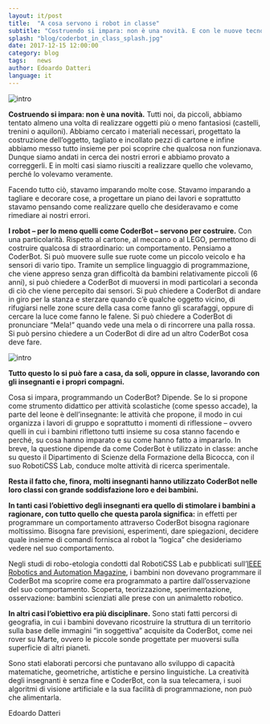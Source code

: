 ```yaml
---
layout: it/post
title:  "A cosa servono i robot in classe"
subtitle: "Costruendo si impara: non è una novità. E con le nuove tecnologie?"
splash: "blog/coderbot_in_class_splash.jpg"
date: 2017-12-15 12:00:00
category: blog
tags:   news
author: Edoardo Datteri
language: it
---
```

![intro]({{site.baseurl}}/img/blog/coderbot_in_class_1.jpg)

**Costruendo si impara: non è una novità.** Tutti noi, da piccoli, abbiamo tentato almeno una volta di
realizzare oggetti più o meno fantasiosi (castelli, trenini o aquiloni). Abbiamo cercato i materiali necessari,
progettato la costruzione dell’oggetto, tagliato e incollato pezzi di cartone e infine abbiamo messo tutto
insieme per poi scoprire che qualcosa non funzionava. Dunque siamo andati in cerca dei nostri errori e
abbiamo provato a correggerli. E in molti casi siamo riusciti a realizzare quello che volevamo, perché lo
volevamo veramente.

Facendo tutto ciò, stavamo imparando molte cose. Stavamo imparando a tagliare e decorare cose, a
progettare un piano dei lavori e soprattutto stavamo pensando come realizzare quello che desideravamo e
come rimediare ai nostri errori.

**I robot – per lo meno quelli come CoderBot – servono per costruire.** Con una particolarità. Rispetto al
cartone, al meccano o al LEGO, permettono di costruire qualcosa di straordinario: un comportamento.
Pensiamo a CoderBot. Si può muovere sulle sue ruote come un piccolo veicolo e ha sensori di vario tipo.
Tramite un semplice linguaggio di programmazione, che viene appreso senza gran difficoltà da bambini
relativamente piccoli (6 anni), si può chiedere a CoderBot di muoversi in modi particolari a seconda di ciò
che viene percepito dai sensori. Si può chiedere a CoderBot di andare in giro per la stanza e sterzare
quando c’è qualche oggetto vicino, di rifugiarsi nelle zone scure della casa come fanno gli scarafaggi,
oppure di cercare la luce come fanno le falene. Si può chiedere a CoderBot di pronunciare “Mela!” quando
vede una mela o di rincorrere una palla rossa. Si può persino chiedere a un CoderBot di dire ad un altro
CoderBot cosa deve fare.

![intro]({{site.baseurl}}/img/blog/coderbot_in_class_2.jpg)

**Tutto questo lo si può fare a casa, da soli, oppure in classe, lavorando con gli insegnanti e i propri compagni.**

Cosa si impara, programmando un CoderBot? Dipende. Se lo si propone come strumento didattico per
attività scolastiche (come spesso accade), la parte del leone è dell’insegnante: le attività che propone, il
modo in cui organizza i lavori di gruppo e soprattutto i momenti di riflessione – ovvero quelli in cui i
bambini riflettono tutti insieme su cosa stanno facendo e perché, su cosa hanno imparato e su come hanno
fatto a impararlo. In breve, la questione dipende da come CoderBot è utilizzato in classe: anche su questo il
Dipartimento di Scienze della Formazione della Bicocca, con il suo RobotiCSS Lab, conduce molte attività di
ricerca sperimentale.

**Resta il fatto che, finora, molti insegnanti hanno utilizzato CoderBot nelle loro classi con grande
soddisfazione loro e dei bambini.**

**In tanti casi l’obiettivo degli insegnanti era quello di stimolare i bambini a ragionare, con tutto quello che
questa parola significa:** in effetti per programmare un comportamento attraverso CoderBot bisogna
ragionare moltissimo. Bisogna fare previsioni, esperimenti, dare spiegazioni, decidere quale insieme di
comandi fornisca al robot la “logica” che desideriamo vedere nel suo comportamento.

Negli studi di robo-etologia condotti dal RobotiCSS Lab e pubblicati sull’[IEEE Robotics and Automation
Magazine](http://ieeexplore.ieee.org/document/7470255/?section=abstract), i bambini non dovevano
programmare il CoderBot ma scoprire come era programmato a partire dall’osservazione del suo
comportamento. Scoperta, teorizzazione, sperimentazione, osservazione: bambini scienziati alle prese con
un animaletto robotico.

**In altri casi l’obiettivo era più disciplinare.** Sono stati fatti percorsi di geografia, in cui i bambini dovevano
ricostruire la struttura di un territorio sulla base delle immagini “in soggettiva” acquisite da CoderBot, come
nei rover su Marte, ovvero le piccole sonde progettate per muoversi sulla superficie di altri pianeti.

Sono stati elaborati percorsi che puntavano allo sviluppo di capacità matematiche, geometriche, artistiche
e persino linguistiche. La creatività degli insegnanti è senza fine e CoderBot, con la sua telecamera, i suoi
algoritmi di visione artificiale e la sua facilità di programmazione, non può che alimentarla.

Edoardo Datteri
